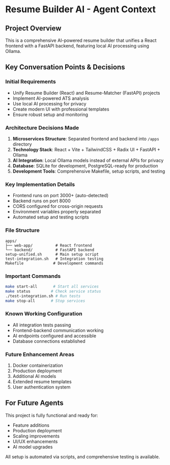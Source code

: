 # Resume Builder AI - Agent Context

## Project Overview
This is a comprehensive AI-powered resume builder that unifies a React frontend with a FastAPI backend, featuring local AI processing using Ollama.

## Key Conversation Points & Decisions

### Initial Requirements
- Unify Resume Builder (React) and Resume-Matcher (FastAPI) projects
- Implement AI-powered ATS analysis
- Use local AI processing for privacy
- Create modern UI with professional templates
- Ensure robust setup and monitoring

### Architecture Decisions Made
1. **Microservices Structure**: Separated frontend and backend into `/apps` directory
2. **Technology Stack**: React + Vite + TailwindCSS + Radix UI + FastAPI + Ollama
3. **AI Integration**: Local Ollama models instead of external APIs for privacy
4. **Database**: SQLite for development, PostgreSQL-ready for production
5. **Development Tools**: Comprehensive Makefile, setup scripts, and testing

### Key Implementation Details
- Frontend runs on port 3000+ (auto-detected)
- Backend runs on port 8000
- CORS configured for cross-origin requests
- Environment variables properly separated
- Automated setup and testing scripts

### File Structure
```
apps/
├── web-app/          # React frontend
└── backend/          # FastAPI backend
setup-unified.sh      # Main setup script
test-integration.sh   # Integration testing
Makefile             # Development commands
```

### Important Commands
```bash
make start-all       # Start all services
make status         # Check service status
./test-integration.sh # Run tests
make stop-all       # Stop services
```

### Known Working Configuration
- All integration tests passing
- Frontend-backend communication working
- AI endpoints configured and accessible
- Database connections established

### Future Enhancement Areas
1. Docker containerization
2. Production deployment
3. Additional AI models
4. Extended resume templates
5. User authentication system

## For Future Agents
This project is fully functional and ready for:
- Feature additions
- Production deployment
- Scaling improvements
- UI/UX enhancements
- AI model upgrades

All setup is automated via scripts, and comprehensive testing is available.
